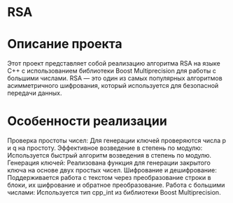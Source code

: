# RSA

# Описание проекта
Этот проект представляет собой реализацию алгоритма RSA на языке C++ с использованием библиотеки Boost Multiprecision для работы с большими числами. RSA — это один из самых популярных алгоритмов асимметричного шифрования, который используется для безопасной передачи данных.

# Особенности реализации

Проверка простоты чисел: Для генерации ключей проверяются числа p и q на простоту.
Эффективное возведение в степень по модулю: Используется быстрый алгоритм возведения в степень по модулю.
Генерация ключей: Реализована функция для генерации закрытого ключа на основе двух простых чисел.
Шифрование и дешифрование: Поддерживается работа с текстом через преобразование строки в блоки, их шифрование и обратное преобразование.
Работа с большими числами: Используется тип cpp_int из библиотеки Boost Multiprecision.
